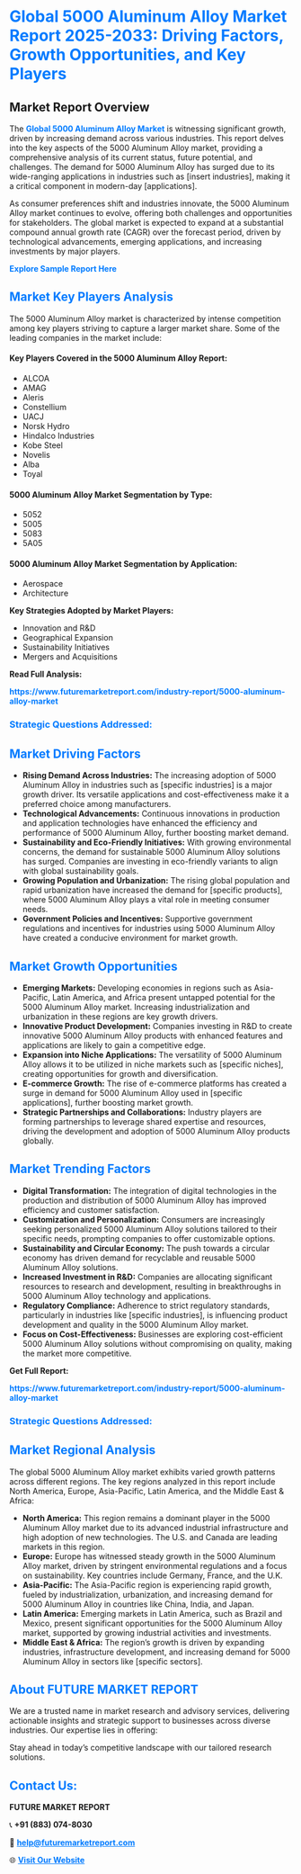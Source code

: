 <h1 style="color: #007BFF;">Global 5000 Aluminum Alloy Market Report 2025-2033: Driving Factors, Growth Opportunities, and Key Players</h1>

<section id="overview">
<h2>Market Report Overview</h2>
<p>The <a href="https://www.futuremarketreport.com/industry-report/5000-aluminum-alloy-market" style="color: #007BFF; text-decoration: none;"><strong>Global 5000 Aluminum Alloy Market</strong></a> is witnessing significant growth, driven by increasing demand across various industries. This report delves into the key aspects of the 5000 Aluminum Alloy market, providing a comprehensive analysis of its current status, future potential, and challenges. The demand for 5000 Aluminum Alloy has surged due to its wide-ranging applications in industries such as [insert industries], making it a critical component in modern-day [applications].</p>
<p>As consumer preferences shift and industries innovate, the 5000 Aluminum Alloy market continues to evolve, offering both challenges and opportunities for stakeholders. The global market is expected to expand at a substantial compound annual growth rate (CAGR) over the forecast period, driven by technological advancements, emerging applications, and increasing investments by major players.</p>
</section>

<section id="overview">
<p><a href="https://www.futuremarketreport.com/request-sample/reportId=114564" style="color: #007BFF; text-decoration: none;"><strong>Explore Sample Report Here</strong></a></p>
</section>

<section id="key-players">
<h2 style="color: #007BFF;">Market Key Players Analysis</h2>
<p>The 5000 Aluminum Alloy market is characterized by intense competition among key players striving to capture a larger market share. Some of the leading companies in the market include:</p>
<h4>Key Players Covered in the 5000 Aluminum Alloy Report:</h4>
<ul><li>ALCOA</li><li>AMAG</li><li>Aleris</li><li>Constellium</li><li>UACJ</li><li>Norsk Hydro</li><li>Hindalco Industries</li><li>Kobe Steel</li><li>Novelis</li><li>Alba</li><li>Toyal</li></ul>
<h4>5000 Aluminum Alloy Market Segmentation by Type:</h4>
<ul><li>5052</li><li>5005</li><li>5083</li><li>5A05</li></ul>

<h4>5000 Aluminum Alloy Market Segmentation by Application:</h4>
<ul><li>Aerospace</li><li>Architecture</li></ul>
<p><strong>Key Strategies Adopted by Market Players:</strong></p>
<ul>
<li>Innovation and R&D</li>
<li>Geographical Expansion</li>
<li>Sustainability Initiatives</li>
<li>Mergers and Acquisitions</li>
</ul>
</section>

<section>
<p><strong>Read Full Analysis: </strong></p><a href="https://www.futuremarketreport.com/industry-report/5000-aluminum-alloy-market" style="color: #007BFF; text-decoration: none;"><strong>https://www.futuremarketreport.com/industry-report/5000-aluminum-alloy-market</strong></a>
<h3 style="color: #007BFF;">Strategic Questions Addressed:</h3>
</section>

<section id="driving-factors">
<h2 style="color: #007BFF;">Market Driving Factors</h2>
<ul>
<li><strong>Rising Demand Across Industries:</strong> The increasing adoption of 5000 Aluminum Alloy in industries such as [specific industries] is a major growth driver. Its versatile applications and cost-effectiveness make it a preferred choice among manufacturers.</li>
<li><strong>Technological Advancements:</strong> Continuous innovations in production and application technologies have enhanced the efficiency and performance of 5000 Aluminum Alloy, further boosting market demand.</li>
<li><strong>Sustainability and Eco-Friendly Initiatives:</strong> With growing environmental concerns, the demand for sustainable 5000 Aluminum Alloy solutions has surged. Companies are investing in eco-friendly variants to align with global sustainability goals.</li>
<li><strong>Growing Population and Urbanization:</strong> The rising global population and rapid urbanization have increased the demand for [specific products], where 5000 Aluminum Alloy plays a vital role in meeting consumer needs.</li>
<li><strong>Government Policies and Incentives:</strong> Supportive government regulations and incentives for industries using 5000 Aluminum Alloy have created a conducive environment for market growth.</li>
</ul>
</section>

<section id="growth-opportunities">
<h2 style="color: #007BFF;">Market Growth Opportunities</h2>
<ul>
<li><strong>Emerging Markets:</strong> Developing economies in regions such as Asia-Pacific, Latin America, and Africa present untapped potential for the 5000 Aluminum Alloy market. Increasing industrialization and urbanization in these regions are key growth drivers.</li>
<li><strong>Innovative Product Development:</strong> Companies investing in R&D to create innovative 5000 Aluminum Alloy products with enhanced features and applications are likely to gain a competitive edge.</li>
<li><strong>Expansion into Niche Applications:</strong> The versatility of 5000 Aluminum Alloy allows it to be utilized in niche markets such as [specific niches], creating opportunities for growth and diversification.</li>
<li><strong>E-commerce Growth:</strong> The rise of e-commerce platforms has created a surge in demand for 5000 Aluminum Alloy used in [specific applications], further boosting market growth.</li>
<li><strong>Strategic Partnerships and Collaborations:</strong> Industry players are forming partnerships to leverage shared expertise and resources, driving the development and adoption of 5000 Aluminum Alloy products globally.</li>
</ul>
</section>

<section id="trending-factors">
<h2 style="color: #007BFF;">Market Trending Factors</h2>
<ul>
<li><strong>Digital Transformation:</strong> The integration of digital technologies in the production and distribution of 5000 Aluminum Alloy has improved efficiency and customer satisfaction.</li>
<li><strong>Customization and Personalization:</strong> Consumers are increasingly seeking personalized 5000 Aluminum Alloy solutions tailored to their specific needs, prompting companies to offer customizable options.</li>
<li><strong>Sustainability and Circular Economy:</strong> The push towards a circular economy has driven demand for recyclable and reusable 5000 Aluminum Alloy solutions.</li>
<li><strong>Increased Investment in R&D:</strong> Companies are allocating significant resources to research and development, resulting in breakthroughs in 5000 Aluminum Alloy technology and applications.</li>
<li><strong>Regulatory Compliance:</strong> Adherence to strict regulatory standards, particularly in industries like [specific industries], is influencing product development and quality in the 5000 Aluminum Alloy market.</li>
<li><strong>Focus on Cost-Effectiveness:</strong> Businesses are exploring cost-efficient 5000 Aluminum Alloy solutions without compromising on quality, making the market more competitive.</li>
</ul>
</section>

<section>
<p><strong>Get Full Report: </strong></p><a href="https://www.futuremarketreport.com/industry-report/5000-aluminum-alloy-market" style="color: #007BFF; text-decoration: none;"><strong>https://www.futuremarketreport.com/industry-report/5000-aluminum-alloy-market</strong></a>
<h3 style="color: #007BFF;">Strategic Questions Addressed:</h3>
</section>


<section id="regional-analysis">
<h2 style="color: #007BFF;">Market Regional Analysis</h2>
<p>The global 5000 Aluminum Alloy market exhibits varied growth patterns across different regions. The key regions analyzed in this report include North America, Europe, Asia-Pacific, Latin America, and the Middle East & Africa:</p>
<ul>
<li><strong>North America:</strong> This region remains a dominant player in the 5000 Aluminum Alloy market due to its advanced industrial infrastructure and high adoption of new technologies. The U.S. and Canada are leading markets in this region.</li>
<li><strong>Europe:</strong> Europe has witnessed steady growth in the 5000 Aluminum Alloy market, driven by stringent environmental regulations and a focus on sustainability. Key countries include Germany, France, and the U.K.</li>
<li><strong>Asia-Pacific:</strong> The Asia-Pacific region is experiencing rapid growth, fueled by industrialization, urbanization, and increasing demand for 5000 Aluminum Alloy in countries like China, India, and Japan.</li>
<li><strong>Latin America:</strong> Emerging markets in Latin America, such as Brazil and Mexico, present significant opportunities for the 5000 Aluminum Alloy market, supported by growing industrial activities and investments.</li>
<li><strong>Middle East & Africa:</strong> The region’s growth is driven by expanding industries, infrastructure development, and increasing demand for 5000 Aluminum Alloy in sectors like [specific sectors].</li>
</ul>
</section>

<footer>
<h2 style="color: #007BFF;">About FUTURE MARKET REPORT</h2>
<p>We are a trusted name in market research and advisory services, delivering actionable insights and strategic support to businesses across diverse industries. Our expertise lies in offering:</p>

<p>Stay ahead in today’s competitive landscape with our tailored research solutions.</p>

<h2 style="color: #007BFF;">Contact Us:</h2>
<p><strong>FUTURE MARKET REPORT</strong></p>
<p>📞 <strong>+91 (883) 074-8030</strong></p>
<p>📧 <strong><a href="mailto:help@futuremarketreport.com" style="color: #007BFF;">help@futuremarketreport.com</a></strong></p>
<p>🌐 <strong><a href="https://www.futuremarketreport.com/" style="color: #007BFF;">Visit Our Website</a></strong></p>
</footer>